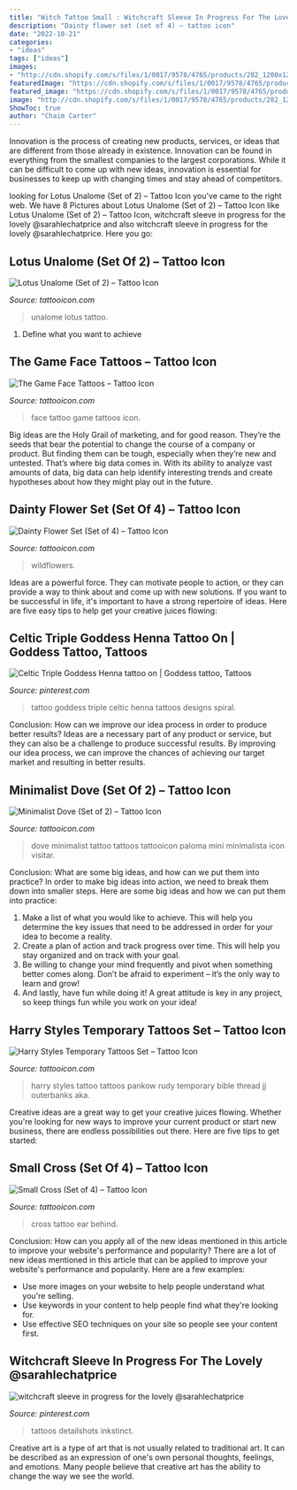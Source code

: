 ```yaml
---
title: "Witch Tattoo Small : Witchcraft Sleeve In Progress For The Lovely @sarahlechatprice"
description: "Dainty flower set (set of 4) – tattoo icon"
date: "2022-10-21"
categories:
- "ideas"
tags: ["ideas"]
images:
- "http://cdn.shopify.com/s/files/1/0017/9578/4765/products/282_1200x1200.jpg?v=1553363693"
featuredImage: "https://cdn.shopify.com/s/files/1/0017/9578/4765/products/cross-behind-the-ear-tattoo_1200x1200.jpg?v=1527507869"
featured_image: "https://cdn.shopify.com/s/files/1/0017/9578/4765/products/95_1200x1200.jpg?v=1553359205"
image: "http://cdn.shopify.com/s/files/1/0017/9578/4765/products/282_1200x1200.jpg?v=1553363693"
ShowToc: true
author: "Chaim Carter"
---
```



Innovation is the process of creating new products, services, or ideas that are different from those already in existence. Innovation can be found in everything from the smallest companies to the largest corporations. While it can be difficult to come up with new ideas, innovation is essential for businesses to keep up with changing times and stay ahead of competitors.

	

		
looking for Lotus Unalome (Set of 2) – Tattoo Icon you've came to the right web. We have 8 Pictures about Lotus Unalome (Set of 2) – Tattoo Icon like Lotus Unalome (Set of 2) – Tattoo Icon, witchcraft sleeve in progress for the lovely @sarahlechatprice and also witchcraft sleeve in progress for the lovely @sarahlechatprice. Here you go:
		
    
## Lotus Unalome (Set Of 2) – Tattoo Icon

<img loading=lazy src="https://cdn.shopify.com/s/files/1/0017/9578/4765/products/unalome_lotus1_1200x1200.jpg?v=1579991251" onerror="this.onerror=null;this.src='https://tse3.mm.bing.net/th?id=OIP.46JnV-jBnc3Blq2FxJGbLAHaHa&amp;pid=15.1';" alt="Lotus Unalome (Set of 2) – Tattoo Icon">

_Source: tattooicon.com_

>unalome lotus tattoo. 

	

1. Define what you want to achieve 

    
## The Game Face Tattoos – Tattoo Icon

<img loading=lazy src="https://cdn.shopify.com/s/files/1/0017/9578/4765/products/thegame_tattoo_1200x1200.jpg?v=1556531852" onerror="this.onerror=null;this.src='https://tse1.mm.bing.net/th?id=OIP.7JRvDaH-Tsh_byrg7hH0AgHaHa&amp;pid=15.1';" alt="The Game Face Tattoos – Tattoo Icon">

_Source: tattooicon.com_

>face tattoo game tattoos icon. 

	

Big ideas are the Holy Grail of marketing, and for good reason. They’re the seeds that bear the potential to change the course of a company or product. But finding them can be tough, especially when they’re new and untested. That’s where big data comes in. With its ability to analyze vast amounts of data, big data can help identify interesting trends and create hypotheses about how they might play out in the future.

    
## Dainty Flower Set (Set Of 4) – Tattoo Icon

<img loading=lazy src="https://cdn.shopify.com/s/files/1/0017/9578/4765/products/95_1200x1200.jpg?v=1553359205" onerror="this.onerror=null;this.src='https://tse2.mm.bing.net/th?id=OIP.aMOm5HA6eedPNP9bfr4u-QHaHa&amp;pid=15.1';" alt="Dainty Flower Set (Set of 4) – Tattoo Icon">

_Source: tattooicon.com_

>wildflowers. 

	

Ideas are a powerful force. They can motivate people to action, or they can provide a way to think about and come up with new solutions. If you want to be successful in life, it's important to have a strong repertoire of ideas. Here are five easy tips to help get your creative juices flowing: 

    
## Celtic Triple Goddess Henna Tattoo On | Goddess Tattoo, Tattoos

<img loading=lazy src="https://i.pinimg.com/originals/1b/25/79/1b2579fe7641bca1bce214c68604d449.png" onerror="this.onerror=null;this.src='https://tse3.mm.bing.net/th?id=OIP.DMGrgqbQFzcbVw26knf2sgHaJ4&amp;pid=15.1';" alt="Celtic Triple Goddess Henna tattoo on | Goddess tattoo, Tattoos">

_Source: pinterest.com_

>tattoo goddess triple celtic henna tattoos designs spiral. 

	

Conclusion: How can we improve our idea process in order to produce better results?
Ideas are a necessary part of any product or service, but they can also be a challenge to produce successful results. By improving our idea process, we can improve the chances of achieving our target market and resulting in better results.

    
## Minimalist Dove (Set Of 2) – Tattoo Icon

<img loading=lazy src="http://cdn.shopify.com/s/files/1/0017/9578/4765/products/282_1200x1200.jpg?v=1553363693" onerror="this.onerror=null;this.src='https://tse3.mm.bing.net/th?id=OIP.Qcl5rdz-df0ociNfiPLN3AHaHa&amp;pid=15.1';" alt="Minimalist Dove (Set of 2) – Tattoo Icon">

_Source: tattooicon.com_

>dove minimalist tattoo tattoos tattooicon paloma mini minimalista icon visitar. 

	

Conclusion: What are some big ideas, and how can we put them into practice?
In order to make big ideas into action, we need to break them down into smaller steps. Here are some big ideas and how we can put them into practice:
1. Make a list of what you would like to achieve. This will help you determine the key issues that need to be addressed in order for your idea to become a reality.
2. Create a plan of action and track progress over time. This will help you stay organized and on track with your goal.
3. Be willing to change your mind frequently and pivot when something better comes along. Don’t be afraid to experiment – it’s the only way to learn and grow!
4. And lastly, have fun while doing it! A great attitude is key in any project, so keep things fun while you work on your idea!

    
## Harry Styles Temporary Tattoos Set – Tattoo Icon

<img loading=lazy src="https://cdn.shopify.com/s/files/1/0017/9578/4765/products/13_72e2adfb-9f64-40b7-818f-80be5902aea6_1200x1200.jpg?v=1578914581" onerror="this.onerror=null;this.src='https://tse3.mm.bing.net/th?id=OIP.NNp58ydCk5Dt60Ltk9HeSwHaHa&amp;pid=15.1';" alt="Harry Styles Temporary Tattoos Set – Tattoo Icon">

_Source: tattooicon.com_

>harry styles tattoo tattoos pankow rudy temporary bible thread jj outerbanks aka. 

	

Creative ideas are a great way to get your creative juices flowing. Whether you're looking for new ways to improve your current product or start new business, there are endless possibilities out there. Here are five tips to get started:

    
## Small Cross (Set Of 4) – Tattoo Icon

<img loading=lazy src="https://cdn.shopify.com/s/files/1/0017/9578/4765/products/cross-behind-the-ear-tattoo_1200x1200.jpg?v=1527507869" onerror="this.onerror=null;this.src='https://tse1.mm.bing.net/th?id=OIP.X18cpZnwIHnbcdl10OgWIQHaHa&amp;pid=15.1';" alt="Small Cross (Set of 4) – Tattoo Icon">

_Source: tattooicon.com_

>cross tattoo ear behind. 

	

Conclusion: How can you apply all of the new ideas mentioned in this article to improve your website's performance and popularity?
There are a lot of new ideas mentioned in this article that can be applied to improve your website's performance and popularity. Here are a few examples: 
- Use more images on your website to help people understand what you're selling. 
- Use keywords in your content to help people find what they're looking for. 
- Use effective SEO techniques on your site so people see your content first.

    
## Witchcraft Sleeve In Progress For The Lovely @sarahlechatprice

<img loading=lazy src="https://i.pinimg.com/736x/03/47/83/0347831d5e58cf03a417e1dd88912bf6.jpg" onerror="this.onerror=null;this.src='https://tse4.mm.bing.net/th?id=OIP.CNIpvpZn_pB-TX-TLDlX9gHaHa&amp;pid=15.1';" alt="witchcraft sleeve in progress for the lovely @sarahlechatprice">

_Source: pinterest.com_

>tattoos detailshots inkstinct. 

	

Creative art is a type of art that is not usually related to traditional art. It can be described as an expression of one's own personal thoughts, feelings, and emotions. Many people believe that creative art has the ability to change the way we see the world.

